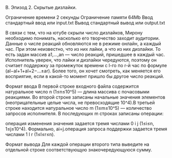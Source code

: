 B. Эпизод 2. Скрытые дизлайки.

Ограничение времени	2 секунды
Ограничение памяти	64Mb
Ввод	стандартный ввод или input.txt
Вывод	стандартный вывод или output.txt

В связи с тем, что на ютубе скрыли число дизлайков, Мирону необходимо понимать, насколько его творчество заходит аудитории. Данные о числе реакций обновляются не в режиме онлайн, а каждый час. При этом неизвестно, что из них лайки, а что из них дизлайки. То есть задан массив a1,…,an — число реакций, пришедшее в каждый час.
Исполнитель уверен, что лайки и дизлайки чередуются, поэтому он считает поддержку за промежуток времени с l-го по r-й час по формуле (al−al+1+al+2−…±ar). Более того, он хочет смотреть, как меняется его восприятие, если в какой-то момент пришло бы другое число реакций.

Формат ввода
В первой строке входного файла содержится натуральное число n (1≤n≤10^5) — длина массива с почасовыми реакциями. Во второй строке записаны начальные значения элементов (неотрицательные целые числа, не превосходящие 10^4).В третьей строке находится натуральное число m (1≤m≤10^5) — количество запросов исполнителя. В последующих m строках записаны операции:

операция изменения значения задается тремя числами 0 i j (1≤i≤n, 1≤j≤10^4). Формально, ai=j.операция запроса поддержки задается тремя числами 1 l r (1≤l≤r≤n).

Формат вывода
Для каждой операции второго типа выведите на отдельной строке соответствующую знакочередующуюся сумму.